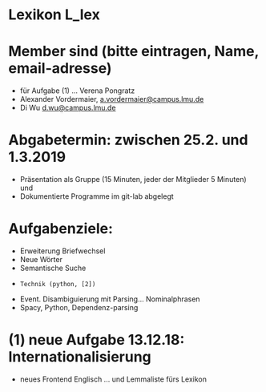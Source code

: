# Lexikon L_lex

# Member sind (bitte eintragen, Name, email-adresse)
* für Aufgabe (1) ... Verena Pongratz
* Alexander Vordermaier, a.vordermaier@campus.lmu.de
* Di Wu  d.wu@campus.lmu.de

# Abgabetermin: zwischen 25.2. und 1.3.2019
* Präsentation als Gruppe (15 Minuten, jeder der Mitglieder 5 Minuten) und 
* Dokumentierte Programme im git-lab abgelegt 


# Aufgabenziele: 
* Erweiterung Briefwechsel
* Neue Wörter
* Semantische Suche
 *     Technik (python, [2])


* Event. Disambiguierung mit Parsing…  Nominalphrasen 
 * Spacy, Python, Dependenz-parsing

# (1) neue Aufgabe 13.12.18: Internationalisierung 
* neues Frontend Englisch ... und Lemmaliste fürs Lexikon